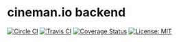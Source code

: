 # cineman.io backend

[![Circle CI](https://circleci.com/gh/cinemanio/backend/tree/master.svg?style=shield)](https://circleci.com/gh/cinemanio/backend)
[![Travis CI](https://img.shields.io/travis/cinemanio/backend.svg?branch=master)](https://travis-ci.org/cinemanio/backend)
[![Coverage Status](https://coveralls.io/repos/cinemanio/backend/badge.svg?branch=master)](https://coveralls.io/r/cinemanio/backend)
[![License: MIT](https://img.shields.io/badge/License-MIT-yellow.svg)](https://opensource.org/licenses/MIT)
